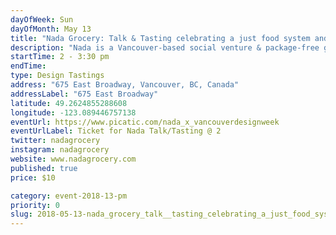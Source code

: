 ```yaml
---
dayOfWeek: Sun
dayOfMonth: May 13
title: "Nada Grocery: Talk & Tasting celebrating a just food system and unpackaged future "
description: "Nada is a Vancouver-based social venture & package-free grocer on a mission to cultivate a better world by inspiring people to change the way they shop for groceries. As a radically different grocery experience, Nada has designed its business to reduce waste at all levels of its supply chain, contribute to a circular economy and food system, and curate a customer experience that makes package-free shopping as convenient as possible.<br> <br> Nada is finishing construction of its new Mount Pleasant retail location, and is hosting its first public event in partnership with Vancouver Design Week!<br> <br> Curious to learn how it all works? Join us for series of talks from Nada’s founder, its design partners, and its head chef to learn about the intersection of design and impact. Guests will enjoy a snack   platter with their ticket. "
startTime: 2 - 3:30 pm
endTime: 
type: Design Tastings
address: "675 East Broadway, Vancouver, BC, Canada"
addressLabel: "675 East Broadway"
latitude: 49.2624855288608
longitude: -123.089446757138
eventUrl: https://www.picatic.com/nada_x_vancouverdesignweek
eventUrlLabel: Ticket for Nada Talk/Tasting @ 2
twitter: nadagrocery
instagram: nadagrocery
website: www.nadagrocery.com
published: true
price: $10

category: event-2018-13-pm
priority: 0
slug: 2018-05-13-nada_grocery_talk__tasting_celebrating_a_just_food_system_and_unpackaged_future_
---
```

